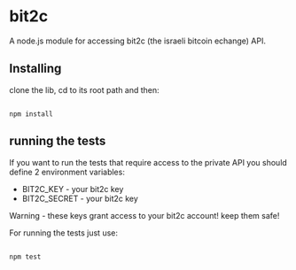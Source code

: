 # bit2c
A node.js module for accessing bit2c (the israeli bitcoin echange) API.

## Installing

clone the lib, cd to its root path and then:

<pre><code>
npm install
</code></pre>


## running the tests
If you want to run the tests that require access to the private API you should define 2 environment variables:
* BIT2C_KEY - your bit2c key
* BIT2C_SECRET - your bit2c key

Warning - these keys grant access to your bit2c account! keep them safe!

For running the tests just use:
<pre><code>
npm test
</code></pre>

